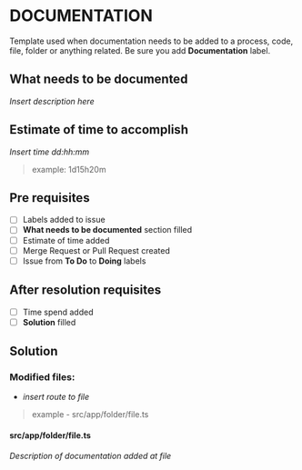 # DOCUMENTATION

Template used when documentation needs to be added to a process, code, file, folder or anything related.
Be sure you add **Documentation** label.

## What needs to be documented

_Insert description here_

## Estimate of time to accomplish

_Insert time dd:hh:mm_

> example: 1d15h20m

## Pre requisites

- [ ] Labels added to issue
- [ ] **What needs to be documented** section filled
- [ ] Estimate of time added
- [ ] Merge Request or Pull Request created
- [ ] Issue from **To Do** to **Doing** labels

## After resolution requisites

- [ ] Time spend added
- [ ] **Solution** filled

## Solution

### Modified files:

- _insert route to file_

> example - src/app/folder/file.ts

#### src/app/folder/file.ts

_Description of documentation added at file_
